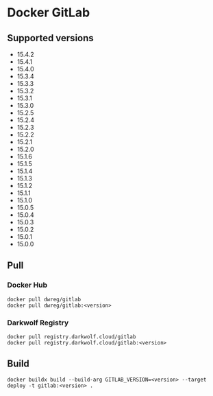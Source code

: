 # Docker GitLab

## Supported versions

- 15.4.2
- 15.4.1
- 15.4.0
- 15.3.4
- 15.3.3
- 15.3.2
- 15.3.1
- 15.3.0
- 15.2.5
- 15.2.4
- 15.2.3
- 15.2.2
- 15.2.1
- 15.2.0
- 15.1.6
- 15.1.5
- 15.1.4
- 15.1.3
- 15.1.2
- 15.1.1
- 15.1.0
- 15.0.5
- 15.0.4
- 15.0.3
- 15.0.2
- 15.0.1
- 15.0.0

## Pull

### Docker Hub

```
docker pull dwreg/gitlab
docker pull dwreg/gitlab:<version>
```

### Darkwolf Registry

```
docker pull registry.darkwolf.cloud/gitlab
docker pull registry.darkwolf.cloud/gitlab:<version>
```

## Build
```
docker buildx build --build-arg GITLAB_VERSION=<version> --target deploy -t gitlab:<version> .
```